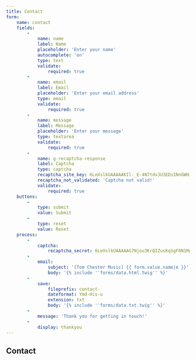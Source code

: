 ```yaml
---
title: Contact
form:
    name: contact
    fields:
        -
            name: name
            label: Name
            placeholder: 'Enter your name'
            autocomplete: 'on'
            type: text
            validate:
                required: true
        -
            name: email
            label: Email
            placeholder: 'Enter your email address'
            type: email
            validate:
                required: true
        -
            name: message
            label: Message
            placeholder: 'Enter your message'
            type: textarea
            validate:
                required: true
        -
            name: g-recaptcha-response
            label: Captcha
            type: captcha
            recaptcha_site_key: 6LeXslkUAAAAAKIl-_E-4N7tdxJU3EDsINnGWH3R
            recaptcha_not_validated: 'Captcha not valid!'
            validate:
                required: true
    buttons:
        -
            type: submit
            value: Submit
        -
            type: reset
            value: Reset
    process:
        -
            captcha:
                recaptcha_secret: 6LeXslkUAAAAAG7Njou3KrQIZusKqSgF0N1MgV4y
        -
            email:
                subject: '[Tom Chester Music] {{ form.value.name|e }}'
                body: '{% include ''forms/data.html.twig'' %}'
        -
            save:
                fileprefix: contact-
                dateformat: Ymd-His-u
                extension: txt
                body: '{% include ''forms/data.txt.twig'' %}'
        -
            message: 'Thank you for getting in touch!'
        -
            display: thankyou
---
```


## Contact 
